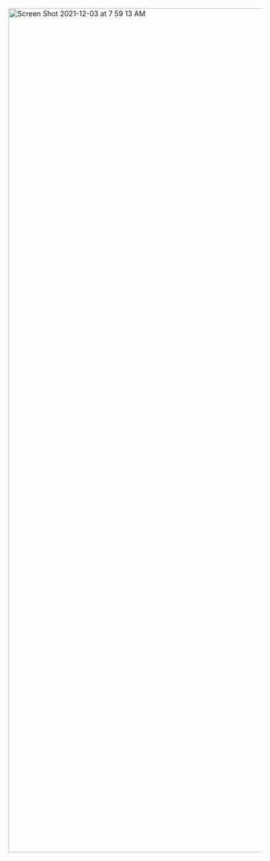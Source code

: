 <img width="1680" alt="Screen Shot 2021-12-03 at 7 59 13 AM" src="https://user-images.githubusercontent.com/53303655/144606520-7718f090-f3d5-4f03-81be-ee834b190f20.png">
